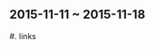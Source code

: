 2015-11-11 ~ 2015-11-18
-----------------------

<div class="reads">

#. links

</div><!-- 下面要有空行 | Several Empty Lines Reserved Below -->
